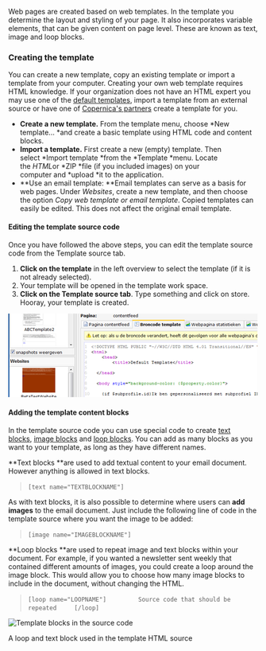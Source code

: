 Web pages are created based on web templates. In the template you
determine the layout and styling of your page. It also incorporates
variable elements, that can be given content on page level. These are
known as text, image and loop blocks.

### Creating the template

You can create a new template, copy an existing template or import a
template from your computer. Creating your own web template requires
HTML knowledge. If your organization does not have an HTML expert you
may use one of the [default
templates](./emailings.md), import a
template from an external source or have one of [Copernica's
partners](http://www.copernica.com/en/get-started-with-copernica/partners-overview) create
a template for you.

-   **Create a new template.** From the template menu, choose *New
    template... *and create a basic template using HTML code and content
    blocks.
-   **Import a template.** First create a new (empty) template. Then
    select *Import template *from the *Template *menu. Locate
    the *HTML*or *ZIP *file (if you included images) on your
    computer and *upload *it to the application.
-   **Use an email template: **Email templates can serve as a basis for
    web pages. Under *Websites*, create a new template, and then choose
    the option *Copy web template or email template*. Copied templates
    can easily be edited. This does not affect the original email
    template.

#### Editing the template source code

Once you have followed the above steps, you can edit the template source
code from the Template source tab.

1.  **Click on the template** in the left overview to select the
    template (if it is not already selected).
2.  Your template will be opened in the template work space.
3.  **Click on the Template source tab**. Type something and click on
    store. Hooray, your template is created.

![](../images/templatesource.png)

#### Adding the template content blocks

In the template source code you can use special code to create [text
blocks](./the-text-function-for-adding-textual-content-to-your-document.md), [image
blocks](./the-image-function-for-adding-images-to-your-document.md) and [loop
blocks](./the-loop-function-to-iterate-content-in-your-email.md).
You can add as many blocks as you want to your template, as long as they
have different names.

**Text blocks **are used to add textual content to your email document.
However anything is allowed in text blocks.

> `[text name="TEXTBLOCKNAME"]`

As with text blocks, it is also possible to determine where users
can **add images** to the email document. Just include the following
line of code in the template source where you want the image to be
added: 

> `[image name="IMAGEBLOCKNAME"]`

**Loop blocks **are used to repeat image and text blocks within your
document. For example, if you wanted a newsletter sent weekly that
contained different amounts of images, you could create a loop around
the image block. This would allow you to choose how many image blocks to
include in the document, without changing the HTML.

> `[loop name="LOOPNAME"]         Source code that should be repeated     [/loop]`

![Template blocks in the source
code](../images/exampleblockuse.png)

A loop and text block used in the template HTML source
